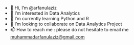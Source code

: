 - 👋 Hi, I’m @arfanulaziz
- 👀 I’m interested in Data Analytics
- 🌱 I’m currently learning Python and R
- 💞️ I’m looking to collaborate on Data Analytics Project
- 📫 How to reach me : please do not hesitate to email me muhammadarfanulaziz@gmail.com

<!---
arfanulaziz/arfanulaziz is a ✨ special ✨ repository because its `README.md` (this file) appears on your GitHub profile.
You can click the Preview link to take a look at your changes.
--->
